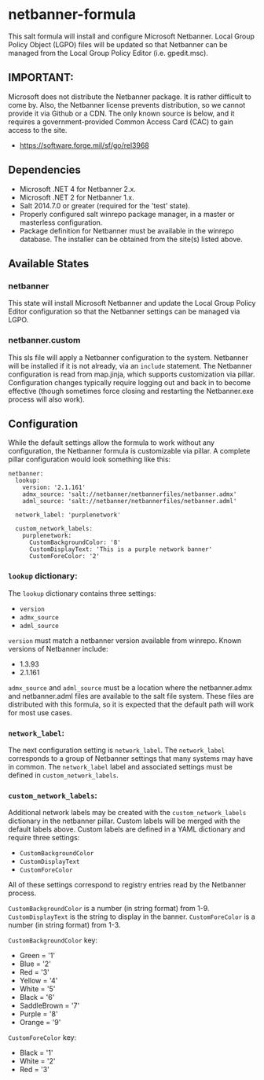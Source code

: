 # netbanner-formula

This salt formula will install and configure Microsoft Netbanner. Local Group
Policy Object (LGPO) files will be updated so that Netbanner can be managed
from the Local Group Policy Editor (i.e. gpedit.msc).

## IMPORTANT:

Microsoft does not distribute the Netbanner package. It is rather difficult
to come by. Also, the Netbanner license prevents distribution, so we cannot
provide it via Github or a CDN. The only known source is below, and it
requires a government-provided Common Access Card (CAC) to gain access to the
site.

- https://software.forge.mil/sf/go/rel3968

## Dependencies

- Microsoft .NET 4 for Netbanner 2.x.
- Microsoft .NET 2 for Netbanner 1.x.
- Salt 2014.7.0 or greater (required for the 'test' state).
- Properly configured salt winrepo package manager, in a master or
masterless configuration.
- Package definition for Netbanner must be available in the winrepo
database. The installer can be obtained from the site(s) listed above.

## Available States

### netbanner

This state will install Microsoft Netbanner and update the Local Group Policy
Editor configuration so that the Netbanner settings can be managed via LGPO.

### netbanner.custom

This sls file will apply a Netbanner configuration to the system. Netbanner
will be installed if it is not already, via an `include` statement. The
Netbanner configuration is read from map.jinja, which supports customization
via pillar. Configuration changes typically require logging out and back in
to become effective (though sometimes force closing and restarting the
Netbanner.exe process will also work).

## Configuration

While the default settings allow the formula to work without any configuration,
the Netbanner formula is customizable via pillar. A complete pillar
configuration would look something like this:

```
netbanner:
  lookup:
    version: '2.1.161'
    admx_source: 'salt://netbanner/netbannerfiles/netbanner.admx'
    adml_source: 'salt://netbanner/netbannerfiles/netbanner.adml'

  network_label: 'purplenetwork'

  custom_network_labels:
	purplenetwork:
	  CustomBackgroundColor: '8'
	  CustomDisplayText: 'This is a purple network banner'
	  CustomForeColor: '2'
```

### `lookup` dictionary:

The `lookup` dictionary contains three settings:
- `version`
- `admx_source`
- `adml_source`

`version` must match a netbanner version available from winrepo. Known
versions of Netbanner include:

- 1.3.93
- 2.1.161

`admx_source` and `adml_source` must be a location where the netbanner.admx
and netbanner.adml files are available to the salt file system. These files
are distributed with this formula, so it is expected that the default path
will work for most use cases.

### `network_label`:

The next configuration setting is `network_label`. The `network_label`
corresponds to a group of Netbanner settings that many systems may have in
common. The `network_label` label and associated settings must be defined in
`custom_network_labels`.

### `custom_network_labels`:

Additional network labels may be created with the `custom_network_labels`
dictionary in the netbanner pillar. Custom labels will be merged with the
default labels above. Custom labels are defined in a YAML dictionary and
require three settings:

- `CustomBackgroundColor`
- `CustomDisplayText`
- `CustomForeColor`

All of these settings correspond to registry entries read by the Netbanner
process.

`CustomBackgroundColor` is a number (in string format) from 1-9.
`CustomDisplayText` is the string to display in the banner. `CustomForeColor`
is a number (in string format) from 1-3.

`CustomBackgroundColor` key:

- Green       = '1'
- Blue        = '2'
- Red         = '3'
- Yellow      = '4'
- White       = '5'
- Black       = '6'
- SaddleBrown = '7'
- Purple      = '8'
- Orange      = '9'

`CustomForeColor` key:

- Black       = '1'
- White       = '2'
- Red         = '3'
